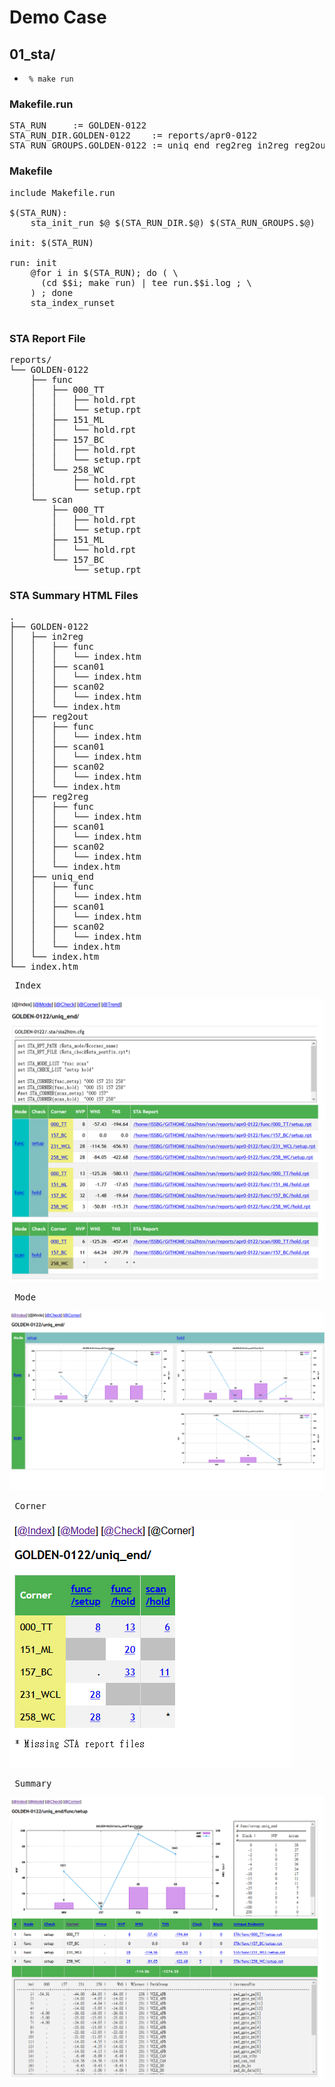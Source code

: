 # Demo Case

## 01_sta/

+ <code> % make run </code>

### Makefile.run
<pre>
STA_RUN     := GOLDEN-0122
STA_RUN_DIR.GOLDEN-0122    := reports/apr0-0122
STA_RUN_GROUPS.GOLDEN-0122 := uniq_end reg2reg in2reg reg2out
</pre>

### Makefile
<pre>
include Makefile.run

$(STA_RUN):
	sta_init_run $@ $(STA_RUN_DIR.$@) $(STA_RUN_GROUPS.$@)

init: $(STA_RUN)

run: init
	@for i in $(STA_RUN); do ( \
	  (cd $$i; make run) | tee run.$$i.log ; \
	) ; done
	sta_index_runset

</pre>

### STA Report File
<pre>
reports/
└── GOLDEN-0122
    ├── func
    │   ├── 000_TT
    │   │   ├── hold.rpt
    │   │   └── setup.rpt
    │   ├── 151_ML
    │   │   └── hold.rpt
    │   ├── 157_BC
    │   │   ├── hold.rpt
    │   │   └── setup.rpt
    │   └── 258_WC
    │       ├── hold.rpt
    │       └── setup.rpt
    └── scan
        ├── 000_TT
        │   ├── hold.rpt
        │   └── setup.rpt
        ├── 151_ML
        │   └── hold.rpt
        └── 157_BC
            └── setup.rpt
</pre>


### STA Summary HTML Files
<pre>
.
├── GOLDEN-0122
│   ├── in2reg
│   │   ├── func
│   │   │   └── index.htm
│   │   ├── scan01
│   │   │   └── index.htm
│   │   ├── scan02
│   │   │   └── index.htm
│   │   └── index.htm
│   ├── reg2out
│   │   ├── func
│   │   │   └── index.htm
│   │   ├── scan01
│   │   │   └── index.htm
│   │   ├── scan02
│   │   │   └── index.htm
│   │   └── index.htm
│   ├── reg2reg
│   │   ├── func
│   │   │   └── index.htm
│   │   ├── scan01
│   │   │   └── index.htm
│   │   ├── scan02
│   │   │   └── index.htm
│   │   └── index.htm
│   ├── uniq_end
│   │   ├── func
│   │   │   └── index.htm
│   │   ├── scan01
│   │   │   └── index.htm
│   │   ├── scan02
│   │   │   └── index.htm
│   │   └── index.htm
│   └── index.htm
└── index.htm
</pre>
<pre> Index </pre>
![run/01_sta/screenshot/uniq_end_index.png](./run/01_sta/screenshot/uniq_end_index.png?raw=true)
<pre> Mode </pre>
![run/01_sta/screenshot/uniq_end_mode.png](./run/01_sta/screenshot/uniq_end_mode.png?raw=true)
<pre> Corner </pre>
![run/01_sta/screenshot/uniq_end_corner.png](./run/01_sta/screenshot/uniq_end_corner.png?raw=true)
<pre> Summary </pre>
![run/01_sta/screenshot/uniq_end_summary.png](./run/01_sta/screenshot/uniq_end_summary.png?raw=true)
